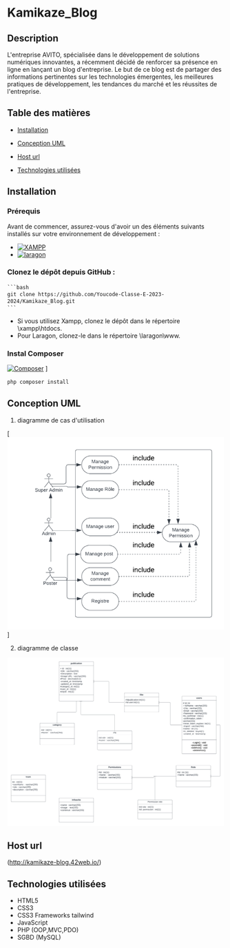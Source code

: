 # Kamikaze_Blog

## Description

L'entreprise AVITO, spécialisée dans le développement de solutions numériques innovantes, a récemment décidé de renforcer sa présence en ligne en lançant un blog d'entreprise. Le but de ce blog est de partager des informations pertinentes sur les technologies émergentes, les meilleures pratiques de développement, les tendances du marché et les réussites de l'entreprise.

##  Table des matières

- [Installation](#installation)

- [Conception UML](#Conception-UML)
- [Host url](#cHost-url)
- [Technologies utilisées](#technologies-utilisées)


## Installation
 ### Prérequis

Avant de commencer, assurez-vous d'avoir un des éléments suivants installés sur votre environnement de développement :

 - [![XAMPP](https://upload.wikimedia.org/wikipedia/commons/thumb/0/03/Xampp_logo.svg/1024px-Xampp_logo.svg.png)](https://www.apachefriends.org/fr/index.html) 
 - [![laragon](https://miro.medium.com/v2/resize:fit:948/0*s4MoRa7VwTm4Ubok.jpg)](https://laragon.org/download/index.html)


### Clonez le dépôt depuis GitHub :

    ```bash
    git clone https://github.com/Youcode-Classe-E-2023-2024/Kamikaze_Blog.git
    ```

 - Si vous utilisez Xampp, clonez le dépôt dans le répertoire \xampp\htdocs\.
 - Pour Laragon, clonez-le dans le répertoire \laragon\www\.
 
### Instal Composer 
 [![Composer](https://blog.lecacheur.com/wp-content/uploads/2015/12/composer.png)](https://getcomposer.org/) ]
   ```bash
   php composer install
   ```






## Conception UML


1. diagramme de cas d'utilisation

 [![diagramme de cas d'utilisation](/uml/diagramme-de-cas-d-utilisation.png)]

2. diagramme de classe 

 ![diagramme de classe](/uml/diagramme-de-classe.png)


## Host url
(http://kamikaze-blog.42web.io/)
## Technologies utilisées


- HTML5
- CSS3
- CSS3 Frameworks tailwind
- JavaScript 
- PHP (OOP,MVC,PDO)
- SGBD (MySQL)

